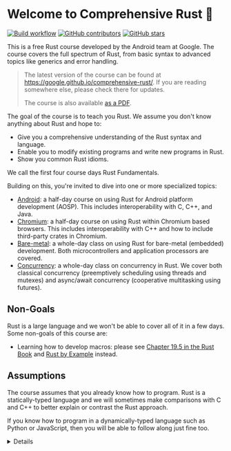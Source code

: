 # Welcome to Comprehensive Rust 🦀

[![Build workflow](https://img.shields.io/github/actions/workflow/status/google/comprehensive-rust/build.yml?style=flat-square)](https://github.com/google/comprehensive-rust/actions/workflows/build.yml?query=branch%3Amain)
[![GitHub contributors](https://img.shields.io/github/contributors/google/comprehensive-rust?style=flat-square)](https://github.com/google/comprehensive-rust/graphs/contributors)
[![GitHub stars](https://img.shields.io/github/stars/google/comprehensive-rust?style=flat-square)](https://github.com/google/comprehensive-rust/stargazers)

This is a free Rust course developed by the Android team at Google. The course
covers the full spectrum of Rust, from basic syntax to advanced topics like
generics and error handling.

> The latest version of the course can be found at
> <https://google.github.io/comprehensive-rust/>. If you are reading somewhere
> else, please check there for updates.
>
> The course is also available
> [as a PDF](https://google.github.io/comprehensive-rust/comprehensive-rust.pdf).

The goal of the course is to teach you Rust. We assume you don't know anything
about Rust and hope to:

- Give you a comprehensive understanding of the Rust syntax and language.
- Enable you to modify existing programs and write new programs in Rust.
- Show you common Rust idioms.

We call the first four course days Rust Fundamentals.

Building on this, you're invited to dive into one or more specialized topics:

- [Android](android.md): a half-day course on using Rust for Android platform
  development (AOSP). This includes interoperability with C, C++, and Java.
- [Chromium](chromium.md): a half-day course on using Rust within Chromium based
  browsers. This includes interoperability with C++ and how to include
  third-party crates in Chromium.
- [Bare-metal](bare-metal.md): a whole-day class on using Rust for bare-metal
  (embedded) development. Both microcontrollers and application processors are
  covered.
- [Concurrency](concurrency.md): a whole-day class on concurrency in Rust. We
  cover both classical concurrency (preemptively scheduling using threads and
  mutexes) and async/await concurrency (cooperative multitasking using futures).

## Non-Goals

Rust is a large language and we won't be able to cover all of it in a few days.
Some non-goals of this course are:

- Learning how to develop macros: please see
  [Chapter 19.5 in the Rust Book](https://doc.rust-lang.org/book/ch19-06-macros.html)
  and [Rust by Example](https://doc.rust-lang.org/rust-by-example/macros.html)
  instead.

## Assumptions

The course assumes that you already know how to program. Rust is a
statically-typed language and we will sometimes make comparisons with C and C++
to better explain or contrast the Rust approach.

If you know how to program in a dynamically-typed language such as Python or
JavaScript, then you will be able to follow along just fine too.

<details>

This is an example of a _speaker note_. We will use these to add additional
information to the slides. This could be key points which the instructor should
cover as well as answers to typical questions which come up in class.

</details>
